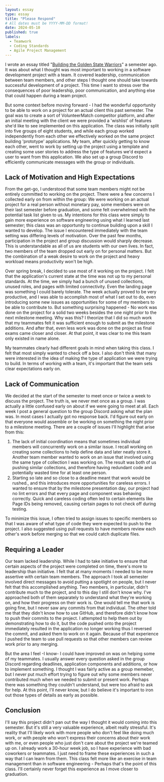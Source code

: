 ```yaml
---
layout: essay
type: essay
title: "Please Respond"
# All dates must be YYYY-MM-DD format!
date: 2024-05-10
published: true
labels:
  - Teamwork
  - Coding Standards
  - Agile Project Management
---
```


I wrote an essay titled "[Building the Golden State Warriors](https://jligeral.github.io/essays/building-the-golden-state-warriors.html)" a semester ago. It was about what I thought was most important to working in a software development project with a team. It covered leadership, communication between team members, and other steps I thought one should take towards successful development of a project. This time I want to stress over the consequences of poor leadership, poor communication, and anything else that could happen during a team project. 

But some context before moving forward - I had the wonderful opportunity to be able to work on a project for an actual client this past semester. The goal was to create a sort of VolunteerMatch competitor platform, and after an initial meeting with the client we were provided a 'wishlist' of features she'd like to see implemented on this application. The class was initially split into five groups of eight students, and while each group worked independently from each other we effectively worked on the same project building 'prototype' applications. My team, after quickly getting to know each other, went to work by setting up the project using a template and creating some user stories to address the type of features we'd expect a user to want from this application. We also set up a group Discord to efficiently communicate messages with the group or individuals.

## Lack of Motivation and High Expectations

From the get-go, I understood that some team members might not be entirely committed to working on the project. There were a few concerns I collected early on from within the group: We were working on an actual project for a real person without monetary pay, some members were on their last semester before graduation, and some felt overwhelmed with the potential task list given to us. My intentions for this class were simply to gain more experience on software engineering using what I learned last semester; this class was an opportunity to continue building upon a skill I wanted to develop. The issue I encountered immediately with the team setting was differing levels of motivation. Over the past few months, participation in the project and group discussion would sharply decrease. This is understandable as all of us are students with our own lives. In fact, two members of the team dropped out early on for personal matters. But the combination of a weak desire to work on the project and heavy workload means productivity won't be high.

Over spring break, I decided to use most of it working on the project. I felt that the application's current state at the time was not up to my personal standards. At the time, we simply had a bunch of unused collections, unused roles, and pages with limited connectivity. Even the landing page was something I could barely tolerate. The week actually proved to be very productive, and I was able to accomplish most of what I set out to do, even introducing some new issues as opportunities for some of my members to be able to contribute to. But something surprising happened - No work was done on the project for a solid two weeks besides the one night prior to the next milestone meeting. Why was this? I theorize that I did so much work that my teammates felt it was sufficient enough to submit as the milestone additions. And after that, even less work was done on the project as final exams came closer and closer. At that point, it was clear to me this team only existed in name alone.

My teammates clearly had different goals in mind when taking this class. I felt that most simply wanted to check off a box. I also don't think that many were interested in the idea of making the type of application we were trying to build. In terms of working with a team, it's important that the team sets clear expectations early on. 

## Lack of Communication

We decided at the start of the semester to meet once or twice a week to discuss the project. The truth is, we never met once as a group. I was actually a little confused early on about if we were going to meet at all. Each week I post a general question to the group Discord asking what the plan was. In most cases I actually got no response back. I'd figure out early on that everyone would assemble or be working on something the night prior to a milestone meeting. There are a couple of issues I'll highlight that arise from this:

1. The lack of initial coordination means that sometimes individual members will concurrently work on a similar issue. I recall working on creating some collections to help define data and later neatly store it. Another team member wanted to work on an issue that involved using the same type of collection I was working on. The result was both of us pushing similar collections, and therefore having redundant code and potentially wasted time for at least one person.
2. Starting so late and so close to a deadline meant that work would be rushed., and this introduces more opportunities for careless errors. I wanted to ensure that by the milestone presentation day, our project had no lint errors and that every page and component was behaving correctly. Quick and careless coding often led to certain elements like Page IDs being removed, causing certain pages to not check off during testing.

To minimize this issue, I often tried to assign issues to specific members so that I was aware of what type of code they were expected to push to the project. I also suggested using pull requests to have members review each other's work before merging so that we could catch duplicate files.

## Requiring a Leader

Our team lacked leadership. While I had to take initiative to ensure that certain aspects of the project were completed on time, there's more to leadership than initiative. I felt that at many moments I needed to be more assertive with certain team members. The approach I took all semester involved direct messages to avoid putting a spotlight on people, but I never felt that this accomplished anything. Two members, in particular, didn't contribute much to the project, and to this day I still don't know why. I've approached both of them separately to understand what they're working on, and how their progress on their work is. One would tell me that work is going fine, but I never saw any commits from that individual. The other told me that they didn't know how to use GitHub, and therefore didn't know how to push their commits to the project. I attempted to help them out by demonstrating how to do it, but the code pushed onto the project immediately resulted in the application no longer working thus I reversed the commit, and asked them to work on it again. Because of that experience I pushed the team to use pull requests so that other members can review work prior to any merging.

But the area I feel -I know- I could have improved on was on helping some of my teammates. I usually answer every question asked in the group Discord regarding deadlines, application components and additions, or how to implement something. I thought I was fairly active as a group memeber, but I never put much effort trying to figure out why some members never contributed much when we needed to submit or present work. Perhaps there was something they couldn't understand, but were too afraid to ask for help. At this point, I'll never know, but I do believe it's important to iron out those types of details as early as possible.

## Conclusion

I'll say this project didn't pan out the way I thought it would coming into this semester. But it's still a very valuable experience, albeit really stressful. It's reality that I'll likely work with more people who don't feel like doing much work, or with people who won't express their concerns about their work with me, or even people who just don't care about the project we're teamed up on. I already work a 30-hour week job, so I have experience with bad coworkers or teammates. I just need to frame these experiences in such a way that I can learn from them. This class felt more like an exercise in team management than in software engineering - Perhaps that's the point of this class. I'll certainly never forget this experience as I move closer to graduation.
